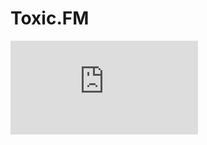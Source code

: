 # Toxic.FM

<iframe
  src="https://a12.asurahosting.com/public/panic_nation/embed"
  frameBorder="0"
  style={{ width: '100%', minHeight: '150px', border: 0 }}
  allowTransparency
/>

# REQUESTS
<iframe
  src="https://a12.asurahosting.com/public/panic_nation/embed-requests"
  frameBorder="0"
  style={{ width: '100%', minHeight: '300px', border: 0 }}
  allowTransparency
/>

# HISTORY
<iframe
  src="https://a12.asurahosting.com/public/panic_nation/history"
  frameBorder="0"
  style={{ width: '100%', minHeight: '300px', border: 0 }}
  allowTransparency
/>
